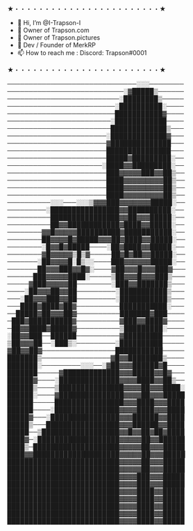 ★・・・・・・・・・・・・・・・・・・・・・・・・★
- 👋 Hi, I’m @I-Trapson-I
- 🤩 Owner of Trapson.com
- 🤩 Owner of Trapson.pictures
- 🤩 Dev / Founder of MerkRP
- 📫 How to reach me : Discord: Trapson#0001

★・・・・・・・・・・・・・・・・・・・・・・・・★

──────────────────────────────░░░────────
───────────────────────────░▓█████▒──────
──────────────────────────░████████▒─────
─────────────────────────░██████████░────
─────────────────────────███████████▓────
────────────────────────░████████████────
────────────────────────█████████████▒───
───────────────────────░█████████████▓───
───────────────────────▓██████████████───
───────────────────────███████████████───
───────────────────────█████▓█████████░──
──────────────────────░████▓▓█████████░──
───────────────────────███▓▓▓▓▓███▓▓██▒──
───────────────────────████▓▓▓▓▓▓▓▓▓██▒──
───────────────────────████▓▓▓▓▓▓▓▓▓██▒──
───────────────────────████▓▓▓▓▓▓▓▓▓██▒──
──────────░░░───░░░▒▓▓▓███▓▓▓▓▓▓▓█████░──
─────────░████████████████▓▓██████████░──
──────────████████████████▓▓██▓▓▓█████░──
──────────██▓▓████████████▓████▓▓█████░──
────────▓▓█▓▓▓▓▓██████████▓███████████░──
────────██▓▓▓▓█▓█████▓▓▓██▓████▓▓█████░──
────────░█▓▓█▓█████────░██▓████▓▓█████░──
────────▓█▓▓▓▓▓▒█▒▓─────██▓█▓██▓▓█████░──
───────░██▓▓▓▓█░█▒░░────███▓▓▓▓▓▓█████░──
───────██▓▓▓███▓▓█▓░────▓██▓▓▓█▓▓▓███▓───
──────███▓▓▓▓▓████░─────▒██▓▓▓█▓▓▓███▒───
─────▓███▓▓▓▓▓██────────░███▓▓███████▒───
────░██▓▓▓██▓▓██─────────░███████████▒───
───░██▓▓▓███▓▓██─────────░███████████▒───
───████▓████▓██▓──────────███████████░───
──█████▓██▓▓▓██▓──────────███████▓███────
─███▓██████████▓──────────▓███▓▓████▓────
─██▓▓████▓█████▓──────────▒█████████░────
░██▓▓███──██████──────────▓█████████─────
▒██▓▓▓██──░███▒░─────────░██████████─────
▓██▓▓██▓─────────────────███████████─────
███████▒────────────────▓█▓▓████████▒────
███████░─────────░░░──░▓██▓▓▓██████▓█────
███████─────▓█████████████▓▓▓█████▓▓█▓───
██████▓────░██████████████▓▓▓▓████▓▓██▒──
██████▒────▒███████████████▓▓▓▓██▓▓▓████░
██████░────▓███████████████▓▓▓▓██▓▓▓█████
██████─────████████████████▓▓▓████▓▓▓████
██████────░███████████████▓▓▓▓████▓▓▓████
█████▓───░████████████████▓▓▓██████▓▓████
█████▒───█████████████████▓▓▓██████▓▓████
█████──▒██████████████████▓▓█▓▓██▓██▓████
████▓─░███████████████████▓▓▓▓▓██▓▓██████
████▒─████████████████████▓▓▓▓▓██▓▓▓█████
████▓▓████████████████████▓▓▓▓▓██▓▓▓█████
██████████████████████████▓▓▓▓▓██▓▓▓█████
██████████████████████████▓▓▓▓▓██▓▓▓█████
██████████████████████████▓▓▓▓███▓▓▓█████
██████████████████████████▓▓▓▓███▓▓▓█████
██████████████████████████▓▓▓▓████▓▓█████
██████████████████████████▓▓▓▓████▓▓█████
██████████████████████████▓▓▓▓████▓▓█████
██████████████████████████▓▓▓▓████▓▓█████
██████████████████████████▓▓▓▓████▓▓█████
